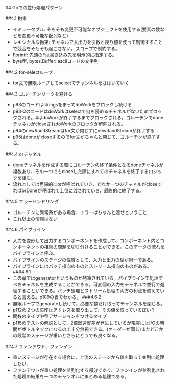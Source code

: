 #4 Goでの並行処理パターン

##4.1 拘束
- イミュータブル: そもそも変更不可能なオブジェクトを使用する(要素の数などを変更不可能な配列など)
- レキシカルな拘束: チャネルで入出力を引数と戻り値を使って制御することで競合をそもそも起こさない。スコープで制約する。
- Fprintf: 先頭のFは書き込み先を明示的に指定する。
- byte型, bytes.Buffer: asciiコードの文字列

##4.2 for-selectループ
- for文で無限ループしてselectでチャンネルをさばいていく

##4.3 ゴルーチンリークを避ける
- p93のコードはstringsをまってdoWorkをブロックし続ける
- p93-2のコードはdoWorkはselectで何も読めるチャネルがないためブロックされる。4はdoWorkが終了するまでブロックされる。ゴルーチンでdoneチャネルがcloseされdoWorkのブロックが解除される。
- p94のnewRandStreamはfor文が閉じずにnewRandStreamが終了する
- p95はdoneがcloseするのでfor文がちゃんと閉じて、ゴルーチンが終了する。

##4.4 orチャネル
- doneチャネルを作成する際にゴルーチンの終了条件となるdoneチャネルが複数あり、その一つでもcloseした際にすべてのチャネルを終了するロジックを組む。
- 流れとしては再帰的にorが呼ばれていき、どれか一つのチャネルがcloseすればorDoneが呼ばれて上位に渡されていき、最終的に終了する。

##4.5 エラーハンドリング
- ゴルーチンに異常系がある場合、エラーはちゃんと渡せということ
- これ以上の情報はない

##4.6 パイプライン
- 入力を変形して出力するコンポーネントを作成して、コンポーネント内とコンポーネントの接続の問題を切り分けることができる。このデータの流れをパイプラインと呼ぶ。
- パイプラインのステージの性質として、入力と出力の型が同一である。
- パイプラインにはバッチ指向のものとストリーム指向のものがある。
###4.6.1
- この章ではgeneratorというものが特筆されている。パイプラインで処理すべきチャネルを生成することができる。可変個の入力をチャネルで並行で処理することができる。バッチ処理とストリーム処理の両方の利点を備えていると言える。p109の表でわかる。
###4.6.2
- 無限ループでgenarateし続けて、必要な数だけ取ってチャンネルを閉じる。
- p112の２つの矢印はアドレスを取り出して、その値を取っているぽい？
- 関数のタイプや型アサーションをつけるタイプ
- p115のテストの解説として、2倍弱速度差が発生しているが現実にはI/Oの時間がボトルネックになるので十分無視できる。(オーダーが同じ)またどこかの段階のステージが重いとさらにどうでも良くなる。

##4.7 ファンアウト、ファンイン
- 重いステージが存在する場合に、上流のステージから値を取って並列に処理したい。
- ファンアウトが重い処理を並列化する部分であり、ファンインが並列化された処理の結果を一つのチャンネルにまとめる処理である。